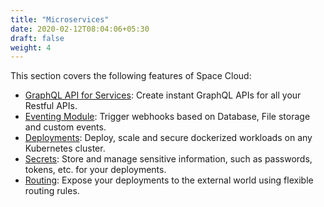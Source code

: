 ```yaml
---
title: "Microservices"
date: 2020-02-12T08:04:06+05:30
draft: false
weight: 4
---
```


This section covers the following features of Space Cloud:

- [GraphQL API for Services](/microservices/graphql): Create instant GraphQL APIs for all your Restful APIs.
- [Eventing Module](/microservices/eventing): Trigger webhooks based on Database, File storage and custom events.
- [Deployments](/microservices/deployments): Deploy, scale and secure dockerized workloads on any Kubernetes cluster.
- [Secrets](/microservices/deployments/services-in-depth/using-secrets): Store and manage sensitive information, such as passwords, tokens, etc. for your deployments.
- [Routing](/microservices/deployments/exposing-a-service): Expose your deployments to the external world using flexible routing rules.